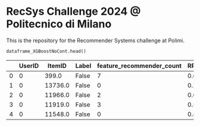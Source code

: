 # RecSys Challenge 2024 @ Politecnico di Milano
This is the repository for the Recommender Systems challenge at Polimi.

```python
dataframe_XGBoostNoCont.head()
```

|    | UserID |  ItemID  | Label | feature_recommender_count | RP3beta_score | RP3beta_position | P3alpha_score | P3alpha_position | ItemKNNCF_score | ItemKNNCF_position | ... | SLIM_BPR_position | Mean_Position | Std_Position | Min_Position | Max_Position | Median_Position | Skew_Position | Kurtosis_Position | item_popularity | user_profile_len |
|----|--------|----------|-------|--------------------------|---------------|------------------|---------------|------------------|-----------------|--------------------|-----|-------------------|---------------|--------------|--------------|--------------|-----------------|----------------|-------------------|-----------------|-------------------|
|  0 |      0 |    399.0 | False |                        7 |        0.6433 |              6.0 |        0.4695 |             24.0 |          0.5144 |                 9  | ... |                 1 |        19.500 |        24.13 |          1.0 |         71.0 |             7.5 |          1.151 |            -0.043 |          0.1468 |            0.0178 |
|  1 |      0 |  13736.0 | False |                        0 |        0.2683 |             43.0 |        0.3418 |             39.0 |          0.0000 |                51  | ... |                53 |        36.917 |        17.24 |         11.0 |         59.0 |            41.0 |         -0.343 |            -1.406 |          0.0602 |            0.0178 |
|  2 |      0 |  11966.0 | False |                        2 |        0.0000 |             73.0 |        0.0000 |             77.0 |          0.0000 |                46  | ... |                52 |        39.500 |        27.27 |          7.0 |         87.0 |            28.5 |          0.541 |            -1.068 |          0.0317 |            0.0178 |
|  3 |      0 |  11919.0 | False |                        3 |        0.5328 |             11.0 |        0.6404 |              8.0 |          0.7749 |                 3  | ... |                24 |        24.333 |        15.93 |          3.0 |         57.0 |            25.5 |          0.462 |            -0.545 |          0.0222 |            0.0178 |
|  4 |      0 |  11548.0 | False |                        0 |        0.4916 |             13.0 |        0.0000 |             68.0 |          0.4807 |                11  | ... |                39 |        38.750 |        23.85 |         11.0 |         81.0 |            36.5 |          0.332 |            -1.110 |          0.0264 |            0.0178 |

